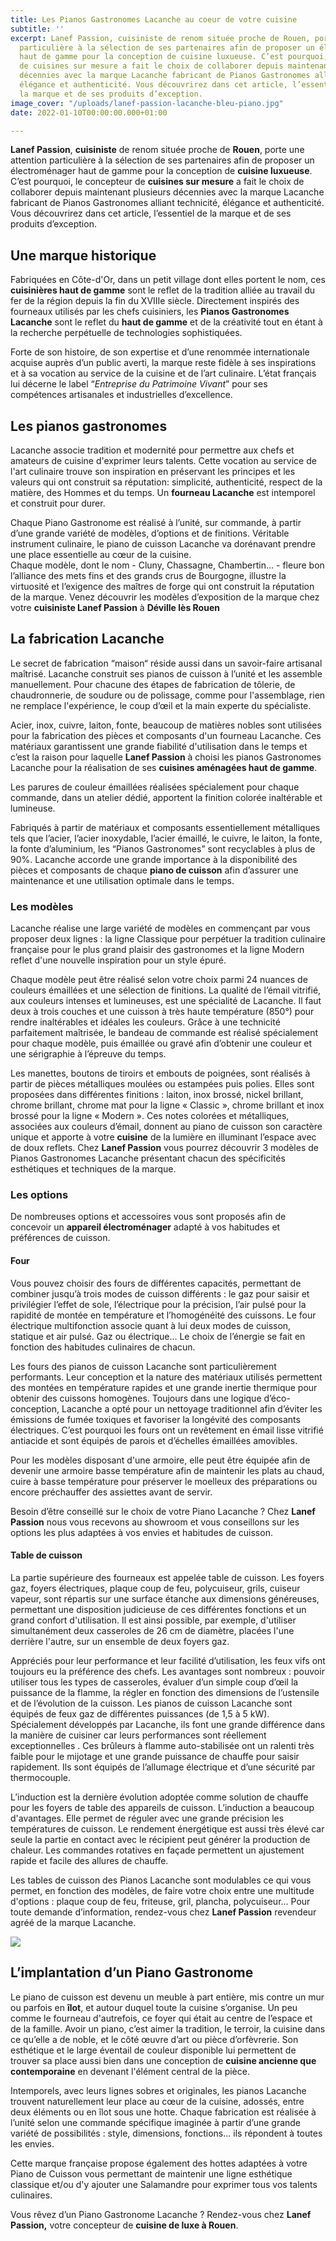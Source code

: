 ```yaml
---
title: Les Pianos Gastronomes Lacanche au coeur de votre cuisine
subtitle: ''
excerpt: Lanef Passion, cuisiniste de renom située proche de Rouen, porte une attention
  particulière à la sélection de ses partenaires afin de proposer un électroménager
  haut de gamme pour la conception de cuisine luxueuse. C’est pourquoi, le concepteur
  de cuisines sur mesure a fait le choix de collaborer depuis maintenant plusieurs
  décennies avec la marque Lacanche fabricant de Pianos Gastronomes alliant technicité,
  élégance et authenticité. Vous découvrirez dans cet article, l’essentiel de
  la marque et de ses produits d’exception.
image_cover: "/uploads/lanef-passion-lacanche-bleu-piano.jpg"
date: 2022-01-10T00:00:00.000+01:00

---
```

**Lanef Passion**, **cuisiniste** de renom située proche de **Rouen**, porte une attention particulière à la sélection de ses partenaires afin de proposer un électroménager haut de gamme pour la conception de **cuisine luxueuse**. C’est pourquoi, le concepteur de **cuisines sur mesure** a fait le choix de collaborer depuis maintenant plusieurs décennies avec la marque Lacanche fabricant de Pianos Gastronomes alliant technicité, élégance et authenticité. Vous découvrirez dans cet article, l’essentiel de la marque et de ses produits d’exception.

## Une marque historique

Fabriquées en Côte-d'Or, dans un petit village dont elles portent le nom, ces **cuisinières haut de gamme** sont le reflet de la tradition alliée au travail du fer de la région depuis la fin du XVIIIe siècle. Directement inspirés des fourneaux utilisés par les chefs cuisiniers, les **Pianos Gastronomes Lacanche** sont le reflet du **haut de gamme** et de la créativité tout en étant à la recherche perpétuelle de technologies sophistiquées.

Forte de son histoire, de son expertise et d’une renommée internationale acquise auprès d’un public averti, la marque reste fidèle à ses inspirations et à sa vocation au service de la cuisine et de l’art culinaire. L’état français lui décerne le label “_Entreprise du Patrimoine Vivant_” pour ses compétences artisanales et industrielles d’excellence.

## Les pianos gastronomes

Lacanche associe tradition et modernité pour permettre aux chefs et amateurs de cuisine d'exprimer leurs talents. Cette vocation au service de l'art culinaire trouve son inspiration en préservant les principes et les valeurs qui ont construit sa réputation: simplicité, authenticité, respect de la matière, des Hommes et du temps. Un **fourneau Lacanche** est intemporel et construit pour durer.

Chaque Piano Gastronome est réalisé à l’unité, sur commande, à partir d’une grande variété de modèles, d’options et de finitions. Véritable instrument culinaire, le piano de cuisson Lacanche va dorénavant prendre une place essentielle au cœur de la cuisine.  
Chaque modèle, dont le nom - Cluny, Chassagne, Chambertin... - fleure bon l’alliance des mets fins et des grands crus de Bourgogne, illustre la virtuosité et l’exigence des maîtres de forge qui ont construit la réputation de la marque. Venez découvrir les modèles d’exposition de la marque chez votre **cuisiniste Lanef Passion** à **Déville lès Rouen**

## La fabrication Lacanche

Le secret de fabrication “maison“ réside aussi dans un savoir-faire artisanal maîtrisé. Lacanche construit ses pianos de cuisson à l’unité et les assemble manuellement. Pour chacune des étapes de fabrication de tôlerie, de chaudronnerie, de soudure ou de polissage, comme pour l'assemblage, rien ne remplace l'expérience, le coup d’œil et la main experte du spécialiste.

Acier, inox, cuivre, laiton, fonte, beaucoup de matières nobles sont utilisées pour la fabrication des pièces et composants d'un fourneau Lacanche. Ces matériaux garantissent une grande fiabilité d'utilisation dans le temps et c’est la raison pour laquelle **Lanef Passion** à choisi les pianos Gastronomes Lacanche pour la réalisation de ses **cuisines aménagées haut de gamme**.

Les parures de couleur émaillées réalisées spécialement pour chaque commande, dans un atelier dédié, apportent la finition colorée inaltérable et lumineuse.

Fabriqués à partir de matériaux et composants essentiellement métalliques tels que l’acier, l’acier inoxydable, l’acier émaillé, le cuivre, le laiton, la fonte, la fonte d’aluminium, les “Pianos Gastronomes” sont recyclables à plus de 90%. Lacanche accorde une grande importance à la disponibilité des pièces et composants de chaque **piano de cuisson** afin d’assurer une maintenance et une utilisation optimale dans le temps.

### **Les modèles**

Lacanche réalise une large variété de modèles en commençant par vous proposer deux lignes : la ligne Classique pour perpétuer la tradition culinaire française pour le plus grand plaisir des gastronomes et la ligne Modern reflet d'une nouvelle inspiration pour un style épuré.

Chaque modèle peut être réalisé selon votre choix parmi 24 nuances de couleurs émaillées et une sélection de finitions. La qualité de l’émail vitrifié, aux couleurs intenses et lumineuses, est une spécialité de Lacanche. Il faut deux à trois couches et une cuisson à très haute température (850°) pour rendre inaltérables et idéales les couleurs. Grâce à une technicité parfaitement maîtrisée, le bandeau de commande est réalisé spécialement pour chaque modèle, puis émaillée ou gravé afin d’obtenir une couleur et une sérigraphie à l’épreuve du temps.

Les manettes, boutons de tiroirs et embouts de poignées, sont réalisés à partir de pièces métalliques moulées ou estampées puis polies. Elles sont proposées dans différentes finitions : laiton, inox brossé, nickel brillant, chrome brillant, chrome mat pour la ligne « Classic », chrome brillant et inox brossé pour la ligne « Modern ». Ces notes colorées et métalliques, associées aux couleurs d’émail, donnent au piano de cuisson son caractère unique et apporte à votre **cuisine** de la lumière en illuminant l’espace avec de doux reflets. Chez **Lanef Passion** vous pourrez découvrir 3 modèles de Pianos Gastronomes Lacanche présentant chacun des spécificités esthétiques et techniques de la marque.

### Les options

De nombreuses options et accessoires vous sont proposés afin de concevoir un **appareil électroménager** adapté à vos habitudes et préférences de cuisson.

#### Four

Vous pouvez choisir des fours de différentes capacités, permettant de combiner jusqu’à trois modes de cuisson différents : le gaz pour saisir et privilégier l’effet de sole, l’électrique pour la précision, l’air pulsé pour la rapidité de montée en température et l’homogénéité des cuissons. Le four électrique multifonction associe quant à lui deux modes de cuisson, statique et air pulsé. Gaz ou électrique... Le choix de l’énergie se fait en fonction des habitudes culinaires de chacun.

Les fours des pianos de cuisson Lacanche sont particulièrement performants. Leur conception et la nature des matériaux utilisés permettent des montées en température rapides et une grande inertie thermique pour obtenir des cuissons homogènes. Toujours dans une logique d’éco-conception, Lacanche a opté pour un nettoyage traditionnel afin d’éviter les émissions de fumée toxiques et favoriser la longévité des composants électriques. C’est pourquoi les fours ont un revêtement en émail lisse vitrifié antiacide et sont équipés de parois et d’échelles émaillées amovibles.

Pour les modèles disposant d'une armoire, elle peut être équipée afin de devenir une armoire basse température afin de maintenir les plats au chaud, cuire à basse température pour préserver le moelleux des préparations ou encore préchauffer des assiettes avant de servir.

Besoin d’être conseillé sur le choix de votre Piano Lacanche ? Chez **Lanef Passion** nous vous recevons au showroom et vous conseillons sur les options les plus adaptées à vos envies et habitudes de cuisson.

#### Table de cuisson

La partie supérieure des fourneaux est appelée table de cuisson. Les foyers gaz, foyers électriques, plaque coup de feu, polycuiseur, grils, cuiseur vapeur, sont répartis sur une surface étanche aux dimensions généreuses, permettant une disposition judicieuse de ces différentes fonctions et un grand confort d'utilisation. Il est ainsi possible, par exemple, d'utiliser simultanément deux casseroles de 26 cm de diamètre, placées l'une derrière l'autre, sur un ensemble de deux foyers gaz.

Appréciés pour leur performance et leur facilité d’utilisation, les feux vifs ont toujours eu la préférence des chefs. Les avantages sont nombreux : pouvoir utiliser tous les types de casseroles, évaluer d’un simple coup d’œil la puissance de la flamme, la régler en fonction des dimensions de l’ustensile et de l’évolution de la cuisson. Les pianos de cuisson Lacanche sont équipés de feux gaz de différentes puissances (de 1,5 à 5 kW). Spécialement développés par Lacanche, ils font une grande différence dans la manière de cuisiner car leurs performances sont réellement exceptionnelles . Ces brûleurs à flamme auto-stabilisée ont un ralenti très faible pour le mijotage et une grande puissance de chauffe pour saisir rapidement. Ils sont équipés de l’allumage électrique et d’une sécurité par thermocouple.

L’induction est la dernière évolution adoptée comme solution de chauffe pour les foyers de table des appareils de cuisson. L’induction a beaucoup d'avantages. Elle permet de réguler avec une grande précision les températures de cuisson. Le rendement énergétique est aussi très élevé car seule la partie en contact avec le récipient peut générer la production de chaleur. Les commandes rotatives en façade permettent un ajustement rapide et facile des allures de chauffe.

Les tables de cuisson des Pianos Lacanche sont modulables ce qui vous permet, en fonction des modèles, de faire votre choix entre une multitude d'options : plaque coup de feu, friteuse, gril, plancha, polycuiseur... Pour toute demande d’information, rendez-vous chez **Lanef Passion** revendeur agréé de la marque Lacanche.

**![](/uploads/cuiseur-pates.jpg)**

## **L’implantation d’un Piano Gastronome**

Le piano de cuisson est devenu un meuble à part entière, mis contre un mur ou parfois en **îlot**, et autour duquel toute la cuisine s’organise. Un peu comme le fourneau d'autrefois, ce foyer qui était au centre de l’espace et de la famille. Avoir un piano, c’est aimer la tradition, le terroir, la cuisine dans ce qu’elle a de noble, et le côté œuvre d’art ou pièce d’orfèvrerie. Son esthétique et le large éventail de couleur disponible lui permettent de trouver sa place aussi bien dans une conception de **cuisine ancienne que contemporaine** en devenant l'élément central de la pièce.

Intemporels, avec leurs lignes sobres et originales, les pianos Lacanche trouvent naturellement leur place au cœur de la cuisine, adossés, entre deux éléments ou en îlot sous une hotte. Chaque fabrication est réalisée à l’unité selon une commande spécifique imaginée à partir d’une grande variété de possibilités : style, dimensions, fonctions... ils répondent à toutes les envies.

Cette marque française propose également des hottes adaptées à votre Piano de Cuisson vous permettant de maintenir une ligne esthétique classique et/ou d'y ajouter une Salamandre pour exprimer tous vos talents culinaires.

Vous rêvez d’un Piano Gastronome Lacanche ? Rendez-vous chez **Lanef Passion,** votre concepteur de **cuisine de luxe à Rouen**.